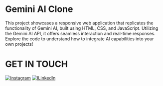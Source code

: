 # Gemini AI Clone
This project showcases a responsive web application that replicates the functionality of Gemini AI, built using HTML, CSS, and JavaScript. Utilizing the Gemini AI API, it offers seamless interaction and real-time responses. Explore the code to understand how to integrate AI capabilities into your own projects!

# GET IN TOUCH
[![Instagram](https://img.shields.io/badge/Instagram-%23E4405F.svg?logo=Instagram&logoColor=white)](https://www.instagram.com/noortabishq/) 
[![ILinkedIn](https://img.shields.io/badge/LinkedIn-%230077B5.svg?logo=linkedin&logoColor=white)](https://www.linkedin.com/in/noortabishq/)
